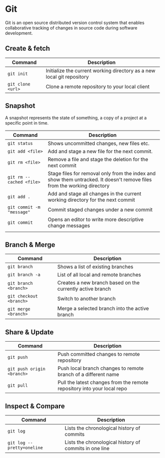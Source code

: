 # Git

Git is an open source distributed version control system that enables collaborative tracking of changes in source code during software development.

## Create & fetch

| Command           | Description                                                            |
| ----------------- | ---------------------------------------------------------------------- |
| `git init`        | Initialize the current working directory as a new local git repository |
| `git clone <url>` | Clone a remote repository to your local client                         |

## Snapshot

A snapshot represents the state of something, a copy of a project at a specific point in time.

| Command                   | Description                                                                                                             |
| ------------------------- | ----------------------------------------------------------------------------------------------------------------------- |
| `git status`              | Shows uncommitted changes, new files etc.                                                                               |
| `git add <file>`          | Add and stage a new file for the next commit.                                                                           |
| `git rm <file>`           | Remove a file and stage the deletion for the next commit                                                                |
| `git rm --cached <file>`  | Stage files for removal only from the index and show them untracked. It doesn't remove files from the working directory |
| `git add .`               | Add and stage all changes in the current working directory for the next commit                                          |
| `git commit -m "message"` | Commit staged changes under a new commit                                                                                |
| `git commit`              | Opens an editor to write more descriptive change messages                                                               |
|                           |                                                                                                                         |

## Branch & Merge

| Command                  | Description                                               |
| ------------------------ | --------------------------------------------------------- |
| `git branch `            | Shows a list of existing branches                         |
| `git branch -a`          | List of all local and remote branches                     |
| `git branch <branch>`    | Creates a new branch based on the currently active branch |
| `git checkout <branch> ` | Switch to another branch                                  |
| `git merge <branch>`     | Merge a selected branch into the active branch            |
## Share & Update

| Command                     | Description                                                             |
| --------------------------- | ----------------------------------------------------------------------- |
| `git push `                 | Push committed changes to remote repository                             |
| `git push origin <branch> ` | Push local branch changes to remote branch of a different name          |
| `git pull`                  | Pull the latest changes from the remote repository into your local repo |

## Inspect & Compare

| Command                    | Description                                            |
| -------------------------- | ------------------------------------------------------ |
| `git log`                  | Lists the chronological history of commits             |
| `git log --pretty=oneline` | Lists the chronological history of commits in one line |
